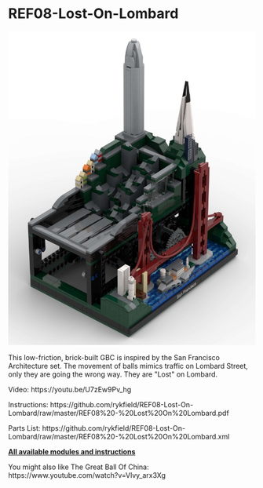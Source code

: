 <a name="README"></a>
# REF08-Lost-On-Lombard
<img width="540" height="640" src="https://github.com/rykfield/REF08-Lost-On-Lombard/raw/master/Lost%20On%20Lombard%20Banner.jpg">
<BR>

This low-friction, brick-built GBC is inspired by the San Francisco Architecture set.  The movement of balls mimics traffic on Lombard Street, only they are going the wrong way.  They are "Lost" on Lombard.

<P>Video: https://youtu.be/U7zEw9Pv_hg
<P>Instructions: https://github.com/rykfield/REF08-Lost-On-Lombard/raw/master/REF08%20-%20Lost%20On%20Lombard.pdf
<P>Parts List: https://github.com/rykfield/REF08-Lost-On-Lombard/raw/master/REF08%20-%20Lost%20On%20Lombard.xml

<P><a href="https://github.com/rykfield/REF00-Module-Overview"><B>All available modules and instructions</b></a>

<P>You might also like The Great Ball Of China: https://www.youtube.com/watch?v=Vlvy_arx3Xg
